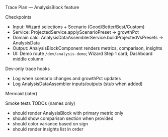 Trace Plan — AnalysisBlock feature

Checkpoints

- Input: Wizard selections + Scenario (Good/Better/Best/Custom)
- Service: ProjectedService.applyScenarioPreset → growthPct
- Domain calc: AnalysisDataAssemblerService.buildProjectedVsPresets → AnalysisData
- Output: AnalysisBlockComponent renders metrics, comparison, insights
- UI: Demo route `/dev/analysis-demo`; Wizard Step 1 card; Dashboard middle column

Dev-only trace hooks

- Log when scenario changes and growthPct updates
- Log AnalysisDataAssembler inputs/outputs (stub when added)

Mermaid (later)

Smoke tests TODOs (names only)

- should render AnalysisBlock with primary metric only
- should show comparison section when provided
- should color variance based on sign
- should render insights list in order
